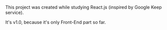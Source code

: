 This project was created while studying React.js (inspired by Google Keep service).

It's v1.0, because it's only Front-End part so far.
